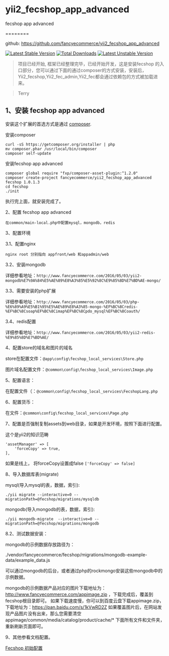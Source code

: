 # yii2_fecshop_app_advanced
fecshop app advanced

========

github: https://github.com/fancyecommerce/yii2_fecshop_app_advanced

[![Latest Stable Version](https://poser.pugx.org/fancyecommerce/fecshop-app-advanced/v/stable)](https://packagist.org/packages/fancyecommerce/fecshop-app-advanced) [![Total Downloads](https://poser.pugx.org/fancyecommerce/fecshop-app-advanced/downloads)](https://packagist.org/packages/fancyecommerce/fecshop-app-advanced) [![Latest Unstable Version](https://poser.pugx.org/fancyecommerce/fecshop-app-advanced/v/unstable)](https://packagist.org/packages/fancyecommerce/fecshop-app-advanced)


> 项目已经开始, 框架已经整理完毕，已经开始开发，这是安装fecshop
> 的入口部分，您可以通过下面的通过composer的方式安装，安装后，
> Yii2_fecshop,Yii2_fec_admin,Yii2_fec都会通过依赖包的方式被加载进来。

> Terry

1、安装 fecshop app advanced
------------

安装这个扩展的首选方式是通过 [composer](http://getcomposer.org/download/).

安装composer

```
curl -sS https://getcomposer.org/installer | php
mv composer.phar /usr/local/bin/composer
composer self-update
```


安装fecshop app advanced

```
composer global require "fxp/composer-asset-plugin:^1.2.0"
composer create-project fancyecommerce/yii2_fecshop_app_advanced fecshop 1.0.1.3
cd fecshop
./init
```


执行完上面，就安装完成了。

2、配置 fecshop app advanced

```
在common/main-local.php中配置mysql，mongodb，redis

```

3、配置环境

3.1、配置nginx
```
nginx root 分别指向 appfront/web 和appadmin/web
```
3.2、安装mongodb

详细参看地址：`http://www.fancyecommerce.com/2016/05/03/yii2-mongodb%E7%9A%84%E5%AE%89%E8%A3%85%E5%92%8C%E9%85%8D%E7%BD%AE-mongo/`

3.3、需要安装的php扩展

详细参看地址：`http://www.fancyecommerce.com/2016/05/03/php-%E6%89%A9%E5%B1%95%E5%AE%89%E8%A3%85-mongo-%EF%BC%8Credis-%EF%BC%8Csoap%EF%BC%8Cimap%EF%BC%8Cpdo_mysql%EF%BC%8Coauth/`

3.4、redis配置

详细参看地址：`http://www.fancyecommerce.com/2016/05/03/yii2-redis-%E9%85%8D%E7%BD%AE/`

4、配置store的域名和图片的域名

store在配置文件：`@app\config\fecshop_local_services\Store.php`

图片域名配置文件：`@common\config\fecshop_local_services\Image.php`



5、配置语言：

在配置文件（：`@common\config\fecshop_local_services\FecshopLang.php`



6、配置货币：

在文件：`@common\config\fecshop_local_services\Page.php`

7、配置是否强制复制assets到web目录，如果是开发环境，按照下面进行配置。

这个是yii2的知识范畴

```
'assetManager' => [
	'forceCopy' => true,
],
```

如果是线上， 将forceCopy设置成false `['forceCopy' => false]`

8、导入数据库表(migrate)

mysql(导入mysql的表，数据，索引):

```
./yii migrate --interactive=0 --migrationPath=@fecshop/migrations/mysqldb
```

mongodb(导入mongodb的表，数据，索引):

```
./yii mongodb-migrate  --interactive=0 --migrationPath=@fecshop/migrations/mongodb
```

8.2、测试数据安装：

mongodb的示例数据存放路径为：

./vendor/fancyecommerce/fecshop/migrations/mongodb-example-data/example_data.js

可以通过mongodb的后台，或者通过php的rockmongo安装这些mongodb中的示例数据。

mongodb的示例数据产品对应的图片下载地址为：http://www.fancyecommerce.com/appimage.zip
，下载完成后，覆盖到fecshop根目录即可。
如果下载速度慢，你可以到百度云盘下载appimage.zip，下载地址为：https://pan.baidu.com/s/1kVwRD2Z
如果覆盖图片后，在网站发现产品图片没有出来，那么您需要清空 appimage/common/media/catalog/product/cache/*  下面所有文件和文件夹，重新刷新页面即可。

9、其他参看文档配置。

[Fecshop 初始配置](http://www.fecshop.com/doc/fecshop-guide/cn-1.0/guide-fecshop-init-config.html)





